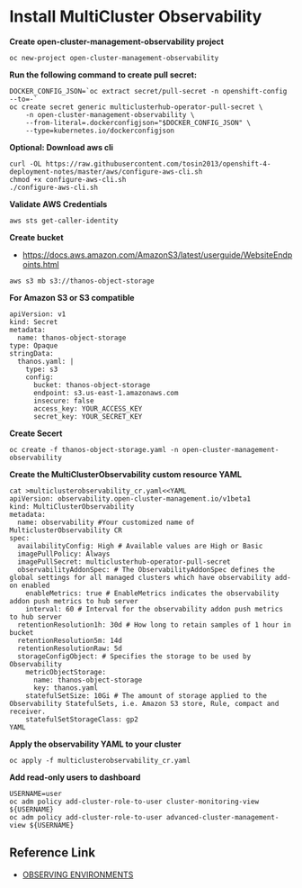 # Install MultiCluster Observability  

**Create open-cluster-management-observability  project** 
```
oc new-project open-cluster-management-observability 
```

**Run the following command to create pull secret:**
```
DOCKER_CONFIG_JSON=`oc extract secret/pull-secret -n openshift-config --to=-`
oc create secret generic multiclusterhub-operator-pull-secret \
    -n open-cluster-management-observability \
    --from-literal=.dockerconfigjson="$DOCKER_CONFIG_JSON" \
    --type=kubernetes.io/dockerconfigjson
```

**Optional: Download aws cli**
```
curl -OL https://raw.githubusercontent.com/tosin2013/openshift-4-deployment-notes/master/aws/configure-aws-cli.sh
chmod +x configure-aws-cli.sh
./configure-aws-cli.sh
```

**Validate AWS Credentials**
```
aws sts get-caller-identity 
```

**Create bucket**
* https://docs.aws.amazon.com/AmazonS3/latest/userguide/WebsiteEndpoints.html
```
aws s3 mb s3://thanos-object-storage
```


**For Amazon S3 or S3 compatible**
```
apiVersion: v1
kind: Secret
metadata:
  name: thanos-object-storage
type: Opaque
stringData:
  thanos.yaml: |
    type: s3
    config:
      bucket: thanos-object-storage
      endpoint: s3.us-east-1.amazonaws.com
      insecure: false
      access_key: YOUR_ACCESS_KEY
      secret_key: YOUR_SECRET_KEY
```



**Create Secert**
```
oc create -f thanos-object-storage.yaml -n open-cluster-management-observability
```

**Create the MultiClusterObservability custom resource YAML**
```
cat >multiclusterobservability_cr.yaml<<YAML
apiVersion: observability.open-cluster-management.io/v1beta1
kind: MultiClusterObservability
metadata:
  name: observability #Your customized name of MulticlusterObservability CR
spec:
  availabilityConfig: High # Available values are High or Basic
  imagePullPolicy: Always
  imagePullSecret: multiclusterhub-operator-pull-secret
  observabilityAddonSpec: # The ObservabilityAddonSpec defines the global settings for all managed clusters which have observability add-on enabled
    enableMetrics: true # EnableMetrics indicates the observability addon push metrics to hub server
    interval: 60 # Interval for the observability addon push metrics to hub server
  retentionResolution1h: 30d # How long to retain samples of 1 hour in bucket
  retentionResolution5m: 14d
  retentionResolutionRaw: 5d
  storageConfigObject: # Specifies the storage to be used by Observability
    metricObjectStorage:
      name: thanos-object-storage
      key: thanos.yaml
    statefulSetSize: 10Gi # The amount of storage applied to the Observability StatefulSets, i.e. Amazon S3 store, Rule, compact and receiver.
    statefulSetStorageClass: gp2
YAML
```

**Apply the observability YAML to your cluster**
```
oc apply -f multiclusterobservability_cr.yaml
```

**Add read-only users to dashboard**
``` 
USERNAME=user
oc adm policy add-cluster-role-to-user cluster-monitoring-view  ${USERNAME}
oc adm policy add-cluster-role-to-user advanced-cluster-management-view ${USERNAME}
```

## Reference Link
* [OBSERVING ENVIRONMENTS](https://access.redhat.com/documentation/en-us/red_hat_advanced_cluster_management_for_kubernetes/2.2/html/observing_environments/index)